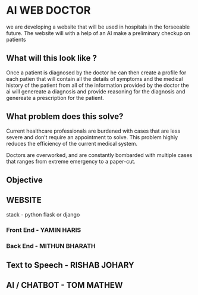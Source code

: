 # AI WEB DOCTOR

we are developing a website that will be used in hospitals in the forseeable future. The website will with a help of an AI make a preliminary checkup on patients

## What will this look like ?

Once a patient is diagnosed by the doctor he can then create a profile for each patien that will contain all the details of symptoms and the medical history of the patient from all of the information provided by the doctor the ai will genereate a diagnosis and provide reasoning for the diagnosis and genereate a prescription for the patient.

## What problem does this solve?

Current healthcare professionals are burdened with cases that are less severe and don’t require an appointment to solve. This problem highly reduces the efficiency of the current medical system.

Doctors are overworked, and are constantly bombarded with multiple cases that ranges from extreme emergency to a paper-cut.

## Objective


## WEBSITE

stack - python flask or django

### Front End - YAMIN HARIS

### Back End - MITHUN BHARATH

## Text to Speech - RISHAB JOHARY

## AI / CHATBOT - TOM MATHEW
